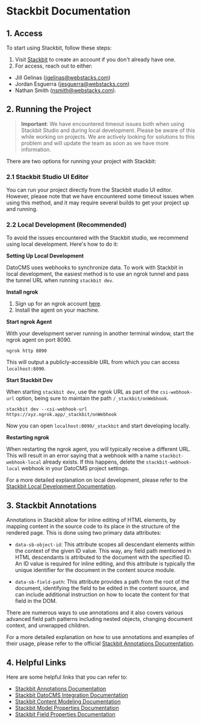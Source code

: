 # Stackbit Documentation

## 1. Access

To start using Stackbit, follow these steps:

1. Visit [Stackbit](https://app.stackbit.com/) to create an account if you don't already have one.
2. For access, reach out to either:

- Jill Gelinas (jgelinas@webstacks.com)
- Jordan Esguerra (jesguerra@webstacks.com)
- Nathan Smith (nsmith@webstacks.com).

## 2. Running the Project

> **Important**: We have encountered timeout issues both when using Stackbit Studio and during local development. Please
> be aware of this while working on projects. We are actively looking for solutions to this problem and will update the
> team as soon as we have more information.

There are two options for running your project with Stackbit:

### 2.1 Stackbit Studio UI Editor

You can run your project directly from the Stackbit studio UI editor. However, please note that we have encountered some
timeout issues when using this method, and it may require several builds to get your project up and running.

### 2.2 Local Development (Recommended)

To avoid the issues encountered with the Stackbit studio, we recommend using local development. Here's how to do it:

**Setting Up Local Development**

DatoCMS uses webhooks to synchronize data. To work with Stackbit in local development, the easiest method is to use an
ngrok tunnel and pass the tunnel URL when running `stackbit dev`.

**Install ngrok**

1. Sign up for an ngrok account [here](https://dashboard.ngrok.com/signup).
2. Install the agent on your machine.

**Start ngrok Agent**

With your development server running in another terminal window, start the ngrok agent on port 8090.

```shell
ngrok http 8090
```

This will output a publicly-accessible URL from which you can access `localhost:8090`.

**Start Stackbit Dev**

When starting `stackbit dev`, use the ngrok URL as part of the `csi-webhook-url` option, being sure to maintain the path
`/_stackbit/onWebhook`.

```shell
stackbit dev --csi-webhook-url https://xyz.ngrok.app/_stackbit/onWebhook
```

Now you can open `localhost:8090/_stackbit` and start developing locally.

**Restarting ngrok**

When restarting the ngrok agent, you will typically receive a different URL. This will result in an error saying that a
webhook with a name `stackbit-webhook-local` already exists. If this happens, delete the `stackbit-webhook-local`
webhook in your DatoCMS project settings.

For a more detailed explanation on local development, please refer to the
[Stackbit Local Development Documentation](https://docs.stackbit.com/integrations/content-sources/datocms#local-development).

## 3. Stackbit Annotations

Annotations in Stackbit allow for inline editing of HTML elements, by mapping content in the source code to its place in
the structure of the rendered page. This is done using two primary data attributes:

- `data-sb-object-id`: This attribute scopes all descendant elements within the context of the given ID value. This way,
  any field path mentioned in HTML descendants is attributed to the document with the specified ID. An ID value is
  required for inline editing, and this attribute is typically the unique identifier for the document in the content
  source module.

- `data-sb-field-path`: This attribute provides a path from the root of the document, identifying the field to be edited
  in the content source, and can include additional instruction on how to locate the content for that field in the DOM.

There are numerous ways to use annotations and it also covers various advanced field path patterns including nested
objects, changing document context, and unwrapped children.

For a more detailed explanation on how to use annotations and examples of their usage, please refer to the official
[Stackbit Annotations Documentation](https://docs.stackbit.com/reference/annotations).

## 4. Helpful Links

Here are some helpful links that you can refer to:

- [Stackbit Annotations Documentation](https://docs.stackbit.com/reference/annotations)
- [Stackbit DatoCMS Integration Documentation](https://docs.stackbit.com/integrations/content-sources/datocms)
- [Stackbit Content Modeling Documentation](https://docs.stackbit.com/reference/config/content-modeling)
- [Stackbit Model Properties Documentation](https://docs.stackbit.com/reference/config/content-modeling/models)
- [Stackbit Field Properties Documentation](https://docs.stackbit.com/reference/config/content-modeling/fields)
